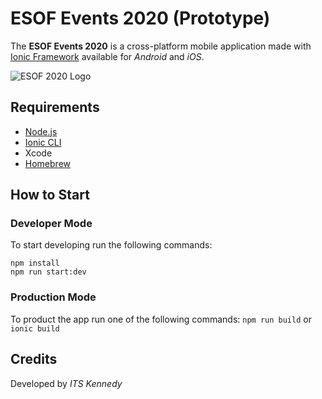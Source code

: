 # ESOF Events 2020 (**Prototype**)

The **ESOF Events 2020** is a cross-platform mobile application made with [Ionic Framework](https://ionicframework.com) available for *Android* and *iOS*. 

![ESOF 2020 Logo](http://www.proesof2020.eu/ProxyVFS.axd/main_logo,image_logo/r15094/Logo-ESOF-x-sito-png?v=8290&ext=.png%20)

## Requirements
* [Node.js](https://nodejs.org)
* [Ionic CLI](https://ionicframework.com/docs/cli)
* Xcode
* [Homebrew](https://brew.sh)

## How to Start

### Developer Mode
To start developing run the following commands:
```shell
npm install
npm run start:dev
```

### Production Mode
To product the app run one of the following commands:
`npm run build` or `ionic build`

## Credits
Developed by *ITS Kennedy*
